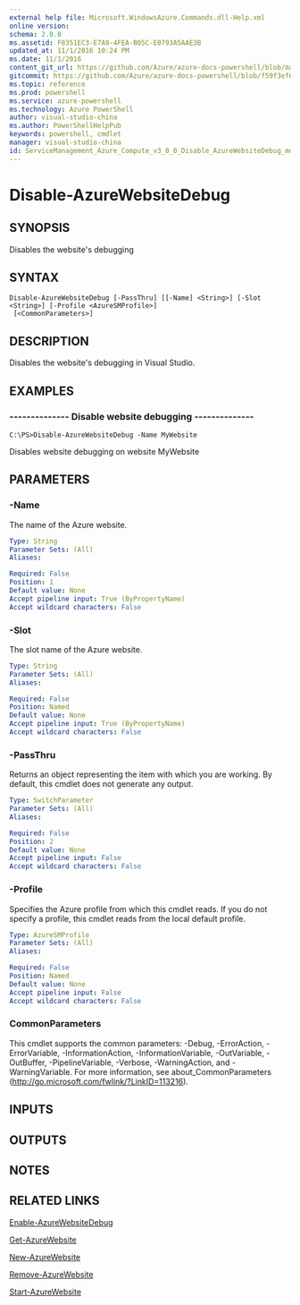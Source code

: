 ```yaml
---
external help file: Microsoft.WindowsAzure.Commands.dll-Help.xml
online version: 
schema: 2.0.0
ms.assetid: F8351EC3-E7A9-4FEA-B05C-E0793A5AAE3B
updated_at: 11/1/2016 10:24 PM
ms.date: 11/1/2016
content_git_url: https://github.com/Azure/azure-docs-powershell/blob/master/azureps-cmdlets-docs/ServiceManagement/Azure.Compute/v3.0.0/Disable-AzureWebsiteDebug.md
gitcommit: https://github.com/Azure/azure-docs-powershell/blob/f59f3ef60bc592383812213e69fd77ba950759ed/azureps-cmdlets-docs/ServiceManagement/Azure.Compute/v3.0.0/Disable-AzureWebsiteDebug.md
ms.topic: reference
ms.prod: powershell
ms.service: azure-powershell
ms.technology: Azure PowerShell
author: visual-studio-china
ms.author: PowerShellHelpPub
keywords: powershell, cmdlet
manager: visual-studio-china
id: ServiceManagement_Azure_Compute_v3_0_0_Disable_AzureWebsiteDebug_md
---
```


# Disable-AzureWebsiteDebug

## SYNOPSIS
Disables the website's debugging

## SYNTAX

```
Disable-AzureWebsiteDebug [-PassThru] [[-Name] <String>] [-Slot <String>] [-Profile <AzureSMProfile>]
 [<CommonParameters>]
```

## DESCRIPTION
Disables the website's debugging in Visual Studio.

## EXAMPLES

### --------------  Disable website debugging --------------
```
C:\PS>Disable-AzureWebsiteDebug -Name MyWebsite
```

Disables website debugging on website MyWebsite

## PARAMETERS

### -Name
The name of the Azure website.

```yaml
Type: String
Parameter Sets: (All)
Aliases: 

Required: False
Position: 1
Default value: None
Accept pipeline input: True (ByPropertyName)
Accept wildcard characters: False
```

### -Slot
The slot name of the Azure website.

```yaml
Type: String
Parameter Sets: (All)
Aliases: 

Required: False
Position: Named
Default value: None
Accept pipeline input: True (ByPropertyName)
Accept wildcard characters: False
```

### -PassThru
Returns an object representing the item with which you are working.
By default, this cmdlet does not generate any output.

```yaml
Type: SwitchParameter
Parameter Sets: (All)
Aliases: 

Required: False
Position: 2
Default value: None
Accept pipeline input: False
Accept wildcard characters: False
```

### -Profile
Specifies the Azure profile from which this cmdlet reads.
If you do not specify a profile, this cmdlet reads from the local default profile.

```yaml
Type: AzureSMProfile
Parameter Sets: (All)
Aliases: 

Required: False
Position: Named
Default value: None
Accept pipeline input: False
Accept wildcard characters: False
```

### CommonParameters
This cmdlet supports the common parameters: -Debug, -ErrorAction, -ErrorVariable, -InformationAction, -InformationVariable, -OutVariable, -OutBuffer, -PipelineVariable, -Verbose, -WarningAction, and -WarningVariable. For more information, see about_CommonParameters (http://go.microsoft.com/fwlink/?LinkID=113216).

## INPUTS

## OUTPUTS

## NOTES

## RELATED LINKS

[Enable-AzureWebsiteDebug](xref:ServiceManagement/Azure.Compute/v3.0.0/Enable-AzureWebsiteDebug.md)

[Get-AzureWebsite](xref:ServiceManagement/Azure.Compute/v3.0.0/Get-AzureWebsite.md)

[New-AzureWebsite](xref:ServiceManagement/Azure.Compute/v3.0.0/New-AzureWebsite.md)

[Remove-AzureWebsite](xref:ServiceManagement/Azure.Compute/v3.0.0/Remove-AzureWebsite.md)

[Start-AzureWebsite](xref:ServiceManagement/Azure.Compute/v3.0.0/Start-AzureWebsite.md)


